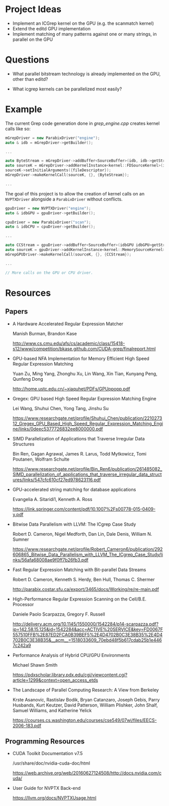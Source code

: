# Project Ideas

* Implement an ICGrep kernel on the GPU (e.g. the scanmatch kernel)
* Extend the editd GPU implementation
* Implement matching of many patterns against one or many strings, in parallel on the GPU

# Questions

* What parallel bitstream technology is already implemented on the GPU, other than editd?

* What icgrep kernels can be parallelized most easily?

# Example

The current Grep code generation done in *grep_engine.cpp* creates kernel calls like so:
```C++
mGrepDriver = new ParabixDriver("engine");
auto & idb = mGrepDriver->getBuilder();

...

auto ByteStream = mGrepDriver->addBuffer<SourceBuffer>(idb, idb->getStreamSetTy(1, encodingBits));
auto sourceK = mGrepDriver->addKernelInstance<kernel::FDSourceKernel>(idb);
sourceK->setInitialArguments({fileDescriptor});
mGrepDriver->makeKernelCall(sourceK, {}, {ByteStream});

...
```

The goal of this project is to allow the creation of kernel calls on an `NVPTXDriver` alongside a `ParabixDriver` without conflicts.
```C++
gpuDriver = new NVPTXDriver("engine");
auto & idbGPU = gpuDriver->getBuilder();

cpuDriver = new ParabixDriver("scan");
auto & idbCPU = cpuDriver->getBuilder();

...

auto CCStream = gpuDriver->addBuffer<SourceBuffer>(idbGPU idbGPU>getStreamSetTy(4), 1);  
auto sourceK = gpuDriver->addKernelInstance<kernel::MemorySourceKernel>(idbGPU, inputTy, segmentSize);
mGrepGPUDriver->makeKernelCall(sourceK, {}, {CCStream});  

...

// More calls on the GPU or CPU driver.
```

# Resources

## Papers

* A Hardware Accelerated Regular Expression Matcher

  Manish Burman, Brandon Kase

  http://www.cs.cmu.edu/afs/cs/academic/class/15418-s12/www/competition/bkase.github.com/CUDA-grep/finalreport.html

* GPU-based NFA Implementation for Memory Efficient High Speed Regular Expression Matching

  Yuan Zu, Ming Yang, Zhonghu Xu, Lin Wang, Xin Tian, Kunyang Peng, Qunfeng Dong

  http://home.ustc.edu.cn/~xiaquhet/PDFs/GPUppopp.pdf

* Gregex: GPU based High Speed Regular Expression Matching Engine

  Lei Wang, Shuhui Chen, Yong Tang, Jinshu Su

  https://www.researchgate.net/profile/Shuhui_Chen/publication/221027312_Gregex_GPU_Based_High_Speed_Regular_Expression_Matching_Engine/links/0deec5377726832ee8000000.pdf

* SIMD Parallelization of Applications that Traverse Irregular Data Structures

  Bin Ren, Gagan Agrawal, James R. Larus, Todd Mytkowicz, Tomi Poutanen, Wolfram Schulte

  https://www.researchgate.net/profile/Bin_Ren6/publication/261485082_SIMD_parallelization_of_applications_that_traverse_irregular_data_structures/links/547cfc610cf27ed978623116.pdf

* GPU-accelerated string matching for database applications

  Evangelia A. Sitaridi1, Kenneth A. Ross

  https://link.springer.com/content/pdf/10.1007%2Fs00778-015-0409-y.pdf

* Bitwise Data Parallelism with LLVM: The ICgrep Case Study

  Robert D. Cameron, Nigel Medforth, Dan Lin, Dale Denis, William N. Sumner

  https://www.researchgate.net/profile/Robert_Cameron6/publication/292606865_Bitwise_Data_Parallelism_with_LLVM_The_ICgrep_Case_Study/links/56afa68008ae9f0ff7b26fb3.pdf

* Fast Regular Expression Matching with Bit-parallel Data Streams

  Robert D. Cameron, Kenneth S. Herdy, Ben Hull, Thomas C. Shermer

  http://parabix.costar.sfu.ca/export/3465/docs/Working/re/re-main.pdf

* High-Performance Regular Expression Scanning on the Cell/B.E. Processor

  Daniele Paolo Scarpazza, Gregory F. Russell

  http://delivery.acm.org/10.1145/1550000/1542284/p14-scarpazza.pdf?ip=142.58.15.125&id=1542284&acc=ACTIVE%20SERVICE&key=FD0067F557510FFB%2E87ED2FCA0B39BEF5%2E4D4702B0C3E38B35%2E4D4702B0C3E38B35&__acm__=1518033609_70ebd48f5b617cdab25b1e4467c242a9
  
* Performance Analysis of Hybrid CPU/GPU Environments

  Michael Shawn Smith

  https://pdxscholar.library.pdx.edu/cgi/viewcontent.cgi?article=1299&context=open_access_etds

* The Landscape of Parallel Computing Research: A View from Berkeley

  Krste Asanovíc, Rastislav Bodik, Bryan Catanzaro, Joseph Gebis, Parry Husbands, Kurt Keutzer, David Patterson, William Plishker, John Shalf, Samuel Williams, and Katherine Yelick

  https://courses.cs.washington.edu/courses/cse549/07wi/files/EECS-2006-183.pdf

## Programming Resources

* CUDA Toolkit Documentation v7.5

  /usr/share/doc/nvidia-cuda-doc/html
  
  https://web.archive.org/web/20160627124508/http://docs.nvidia.com/cuda/
  
* User Guide for NVPTX Back-end

  https://llvm.org/docs/NVPTXUsage.html
